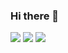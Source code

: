 ### Hi there 👋

![](https://github-readme-stats.vercel.app/api?username=gheorghitamutu&show_icons=true&theme=dark)
![](https://github-readme-streak-stats.herokuapp.com/?user=gheorghitamutu&theme=dark)
![](https://github-readme-stats.vercel.app/api/top-langs/?username=gheorghitamutu&show_icons=true&theme=dark&langs_count=20&layout=compact)

